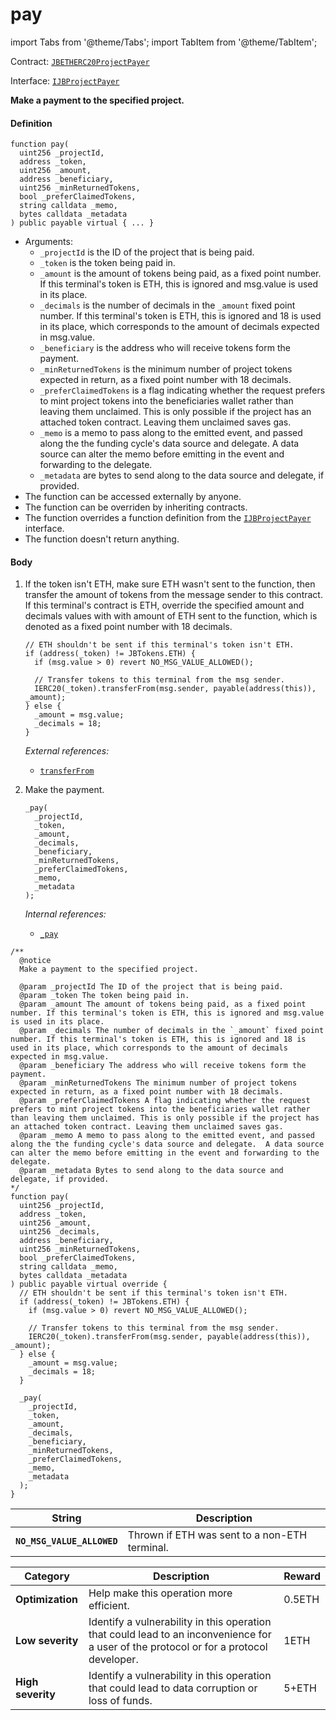 # pay

import Tabs from '@theme/Tabs';
import TabItem from '@theme/TabItem';

Contract: [`JBETHERC20ProjectPayer`](/protocol/api/contracts/jbetherc20projectpayer/README.md)

Interface: [`IJBProjectPayer`](/protocol/api/interfaces/ijbprojectpayer.md)

<Tabs>
<TabItem value="Step by step" label="Step by step">

**Make a payment to the specified project.**

#### Definition

```solidity
function pay(
  uint256 _projectId,
  address _token,
  uint256 _amount,
  address _beneficiary,
  uint256 _minReturnedTokens,
  bool _preferClaimedTokens,
  string calldata _memo,
  bytes calldata _metadata
) public payable virtual { ... }
```

* Arguments:
  * `_projectId` is the ID of the project that is being paid.
  * `_token` is the token being paid in.
  * `_amount` is the amount of tokens being paid, as a fixed point number. If this terminal's token is ETH, this is ignored and msg.value is used in its place.
  * `_decimals` is the number of decimals in the `_amount` fixed point number. If this terminal's token is ETH, this is ignored and 18 is used in its place, which corresponds to the amount of decimals expected in msg.value.
  * `_beneficiary` is the address who will receive tokens form the payment.
  * `_minReturnedTokens` is the minimum number of project tokens expected in return, as a fixed point number with 18 decimals.
  * `_preferClaimedTokens` is a flag indicating whether the request prefers to mint project tokens into the beneficiaries wallet rather than leaving them unclaimed. This is only possible if the project has an attached token contract. Leaving them unclaimed saves gas.
  * `_memo` is a memo to pass along to the emitted event, and passed along the the funding cycle's data source and delegate.  A data source can alter the memo before emitting in the event and forwarding to the delegate.
  * `_metadata` are bytes to send along to the data source and delegate, if provided.
* The function can be accessed externally by anyone.
* The function can be overriden by inheriting contracts.
* The function overrides a function definition from the [`IJBProjectPayer`](/protocol/api/interfaces/ijbprojectpayer.md) interface.
* The function doesn't return anything.

#### Body

1.  If the token isn't ETH, make sure ETH wasn't sent to the function, then transfer the amount of tokens from the message sender to this contract. If this terminal's contract is ETH, override the specified amount and decimals values with with amount of ETH sent to the function, which is denoted as a fixed point number with 18 decimals.

    ```solidity
    // ETH shouldn't be sent if this terminal's token isn't ETH.
    if (address(_token) != JBTokens.ETH) {
      if (msg.value > 0) revert NO_MSG_VALUE_ALLOWED();

      // Transfer tokens to this terminal from the msg sender.
      IERC20(_token).transferFrom(msg.sender, payable(address(this)), _amount);
    } else {
      _amount = msg.value;
      _decimals = 18;
    }
    ```

    _External references:_

    * [`transferFrom`](https://docs.openzeppelin.com/contracts/2.x/api/token/erc20#IERC20-transferFrom-address-address-uint256-)
2.  Make the payment.

    ```solidity
    _pay(
      _projectId,
      _token,
      _amount,
      _decimals,
      _beneficiary,
      _minReturnedTokens,
      _preferClaimedTokens,
      _memo,
      _metadata
    );
    ```

    _Internal references:_

    * [`_pay`](/protocol/api/contracts/jbetherc20projectpayer/write/-_pay.md)
    
</TabItem>

<TabItem value="Code" label="Code">

```solidity
/** 
  @notice 
  Make a payment to the specified project.

  @param _projectId The ID of the project that is being paid.
  @param _token The token being paid in.
  @param _amount The amount of tokens being paid, as a fixed point number. If this terminal's token is ETH, this is ignored and msg.value is used in its place.
  @param _decimals The number of decimals in the `_amount` fixed point number. If this terminal's token is ETH, this is ignored and 18 is used in its place, which corresponds to the amount of decimals expected in msg.value.
  @param _beneficiary The address who will receive tokens form the payment.
  @param _minReturnedTokens The minimum number of project tokens expected in return, as a fixed point number with 18 decimals.
  @param _preferClaimedTokens A flag indicating whether the request prefers to mint project tokens into the beneficiaries wallet rather than leaving them unclaimed. This is only possible if the project has an attached token contract. Leaving them unclaimed saves gas.
  @param _memo A memo to pass along to the emitted event, and passed along the the funding cycle's data source and delegate.  A data source can alter the memo before emitting in the event and forwarding to the delegate.
  @param _metadata Bytes to send along to the data source and delegate, if provided.
*/
function pay(
  uint256 _projectId,
  address _token,
  uint256 _amount,
  uint256 _decimals,
  address _beneficiary,
  uint256 _minReturnedTokens,
  bool _preferClaimedTokens,
  string calldata _memo,
  bytes calldata _metadata
) public payable virtual override {
  // ETH shouldn't be sent if this terminal's token isn't ETH.
  if (address(_token) != JBTokens.ETH) {
    if (msg.value > 0) revert NO_MSG_VALUE_ALLOWED();

    // Transfer tokens to this terminal from the msg sender.
    IERC20(_token).transferFrom(msg.sender, payable(address(this)), _amount);
  } else {
    _amount = msg.value;
    _decimals = 18;
  }

  _pay(
    _projectId,
    _token,
    _amount,
    _decimals,
    _beneficiary,
    _minReturnedTokens,
    _preferClaimedTokens,
    _memo,
    _metadata
  );
}
```

</TabItem>

<TabItem value="Errors" label="Errors">

| String                                       | Description                                                                     |
| -------------------------------------------- | ------------------------------------------------------------------------------- |
| **`NO_MSG_VALUE_ALLOWED`**    | Thrown if ETH was sent to a non-ETH terminal.   |

</TabItem>

<TabItem value="Bug bounty" label="Bug bounty">

| Category          | Description                                                                                                                            | Reward |
| ----------------- | -------------------------------------------------------------------------------------------------------------------------------------- | ------ |
| **Optimization**  | Help make this operation more efficient.                                                                                               | 0.5ETH |
| **Low severity**  | Identify a vulnerability in this operation that could lead to an inconvenience for a user of the protocol or for a protocol developer. | 1ETH   |
| **High severity** | Identify a vulnerability in this operation that could lead to data corruption or loss of funds.                                        | 5+ETH  |

</TabItem>
</Tabs>
